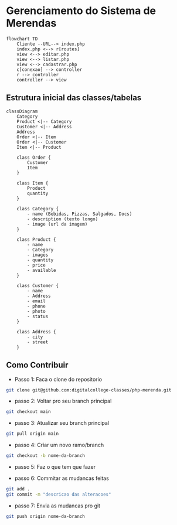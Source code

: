 # Gerenciamento do Sistema de Merendas

```mermaid
flowchart TD
    Cliente --URL--> index.php
    index.php <--> r[routes]
    view <--> editar.php
    view <--> listar.php
    view <--> cadastrar.php
    c[conexao] --> controller
    r --> controller
    controller --> view
```

## Estrutura inicial das classes/tabelas

```mermaid
classDiagram
    Category 
    Product <|-- Category
    Customer <|-- Address
    Address 
    Order <|-- Item
    Order <|-- Customer
    Item <|-- Product

    class Order {
        Customer
        Item
    }

    class Item {
        Product
        quantity
    }

    class Category {
        - name (Bebidas, Pizzas, Salgados, Docs)
        - description (texto longo)
        - image (url da imagem)
    }

    class Product {
        - name
        - Category
        - images
        - quantity
        - price
        - available
    }

    class Customer {
        - name
        - Address
        - email
        - phone
        - photo
        - status
    }
    
    class Address {
        - city
        - street
    }
```


## Como Contribuir

- Passo 1: Faca o clone do repositorio
```bash
git clone git@github.com:digitalcollege-classes/php-merenda.git
```


- passo 2: Voltar pro seu branch principal
```bash
git checkout main
```

- passo 3: Atualizar seu branch principal
```bash
git pull origin main
```

- passo 4: Criar um novo ramo/branch
```bash
git checkout -b nome-da-branch
```

- passo 5: Faz o que tem que fazer

- passo 6: Commitar as mudancas feitas
```bash
git add .
git commit -m "descricao das alteracoes"
```
- passo 7: Envia as mudancas pro git
```bash
git push origin nome-da-branch
```
